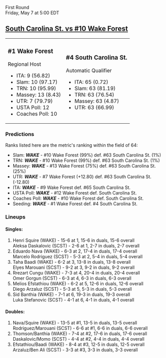 First Round  
Friday, May 7 at 5:00 EDT
## [South Carolina St. vs #10 Wake Forest](https://www.ncaa.com/game/5833397) 

<table><tr><td>  

### #1 Wake Forest  

Regional Host  
- ITA: 9 (56.82)  
- Slam: 10 (97.17)  
- TRN: 10 (95.99)  
- Massey: 13 (8.43)  
- UTR: 7 (79.79)  
- USTA Poll: 12  
- Coaches Poll: 10  

</td><td>  

### #4 South Carolina St.  

Automatic Qualifier  
- ITA: 65 (0.72)  
- Slam: 63 (81.19)  
- TRN: 63 (76.54)  
- Massey: 63 (4.87)  
- UTR: 63 (66.99)  

</td></tr></table>  

 ### Predictions  

Ranks listed here are the metric's ranking within the field of 64:  
- Slam: ***WAKE*** - #10 Wake Forest (99%) def. #63 South Carolina St. (1%)  
- TRN: ***WAKE*** - #10 Wake Forest (99%) def. #63 South Carolina St. (1%)  
- Massey: ***WAKE*** - #13 Wake Forest (75%) def. #63 South Carolina St. (25%)  
- UTR: ***WAKE*** - #7 Wake Forest (+12.80) def. #63 South Carolina St. (-12.80)  
- ITA: ***WAKE*** - #9 Wake Forest def. #65 South Carolina St.  
- USTA Poll: ***WAKE*** - #12 Wake Forest def. South Carolina St.  
- Coaches Poll: ***WAKE*** - #10 Wake Forest def. South Carolina St.  
- Seeding: ***WAKE*** - #1 Wake Forest def. #4 South Carolina St.  

 ### Lineups  

 #### Singles:  
1. Henri Squire (WAKE) - 15-6 at 1, 15-6 in duals, 15-6 overall  
  Aleksa Daskalovic (SCST) - 2-6 at 1, 2-7 in duals, 2-7 overall
2. Eduardo Nava (WAKE) - 6-3 at 2, 17-4 in duals, 17-4 overall  
  Marcelo Rodriguez (SCST) - 5-3 at 2, 5-4 in duals, 5-4 overall
3. Taha Baadi (WAKE) - 6-2 at 3, 13-8 in duals, 13-8 overall  
  Elyes Marouani (SCST) - 9-2 at 3, 9-2 in duals, 9-2 overall
4. Rrezart Cungu (WAKE) - 7-3 at 4, 20-4 in duals, 20-4 overall  
  Omer Gorgun (SCST) - 6-3 at 4, 6-3 in duals, 6-3 overall
5. Melios Efstathiou (WAKE) - 6-2 at 5, 12-6 in duals, 12-6 overall  
  Diego Arzaluz (SCST) - 5-3 at 5, 5-3 in duals, 5-3 overall
6. Sid Banthia (WAKE) - 7-1 at 6, 19-3 in duals, 19-3 overall  
  Luka Stefanovic (SCST) - 4-1 at 6, 4-1 in duals, 4-1 overall

 #### Doubles:  
1. Nava/Squire (WAKE) - 13-5 at #1, 13-5 in duals, 13-5 overall  
  Rodriguez/Marouani (SCST) - 6-6 at #1, 6-6 in duals, 6-6 overall
2. Thomson/Banthia (WAKE) - 7-4 at #2, 17-6 in duals, 17-6 overall  
  Daskalovic/Momo (SCST) - 4-4 at #2, 4-4 in duals, 4-4 overall
3. Efstathiou/Baadi (WAKE) - 8-4 at #3, 12-5 in duals, 12-5 overall  
  Arzaluz/Ben Ali (SCST) - 3-3 at #3, 3-3 in duals, 3-3 overall